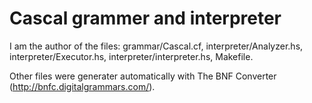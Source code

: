 # Cascal grammer and interpreter

I am the author of the files: grammar/Cascal.cf, interpreter/Analyzer.hs, interpreter/Executor.hs, interpreter/interpreter.hs, Makefile.

Other files were generater automatically with The BNF Converter (http://bnfc.digitalgrammars.com/).